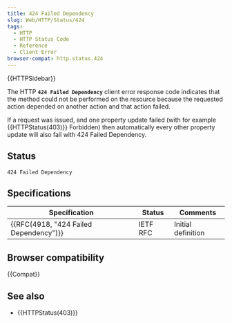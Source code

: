```yaml
---
title: 424 Failed Dependency
slug: Web/HTTP/Status/424
tags:
  - HTTP
  - HTTP Status Code
  - Reference
  - Client Error
browser-compat: http.status.424
---
```


{{HTTPSidebar}}

The HTTP **`424 Failed Dependency`** client error response code indicates that the method could not be performed on the resource because the requested action depended on another action and that action failed.

If a request was issued, and one property update failed (with for example {{HTTPStatus(403)}} Forbidden) then automatically every other property update will also fail with 424 Failed Dependency.

## Status

```
424 Failed Dependency
```

## Specifications

| Specification                          | Status   | Comments           |
| -------------------------------------- | -------- | ------------------ |
| {{RFC(4918, "424 Failed Dependency")}} | IETF RFC | Initial definition |

## Browser compatibility

{{Compat}}

## See also

- {{HTTPStatus(403)}}
